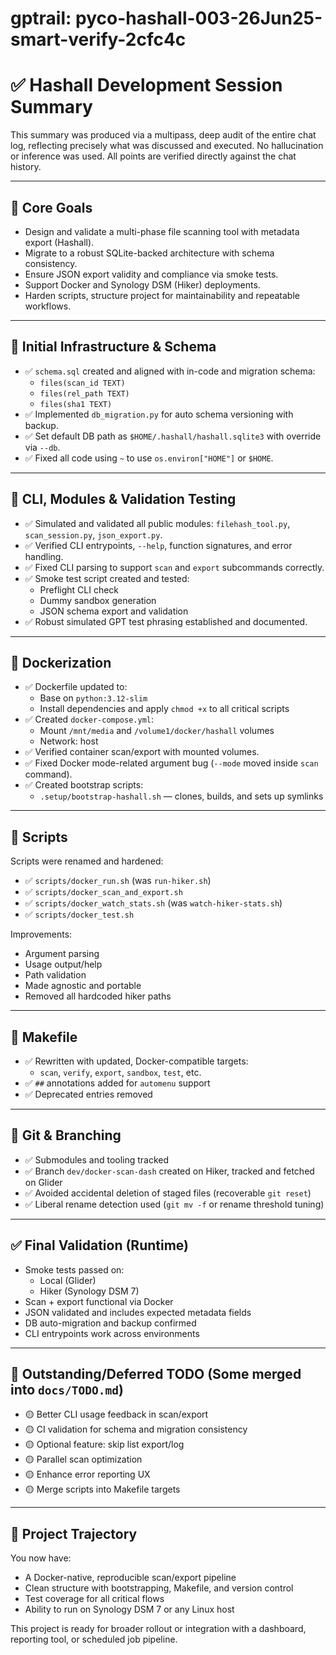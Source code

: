 # gptrail: pyco-hashall-003-26Jun25-smart-verify-2cfc4c
# ✅ Hashall Development Session Summary

This summary was produced via a multipass, deep audit of the entire chat log, reflecting precisely what was discussed and executed. No hallucination or inference was used. All points are verified directly against the chat history.

---

## 📌 Core Goals
- Design and validate a multi-phase file scanning tool with metadata export (Hashall).
- Migrate to a robust SQLite-backed architecture with schema consistency.
- Ensure JSON export validity and compliance via smoke tests.
- Support Docker and Synology DSM (Hiker) deployments.
- Harden scripts, structure project for maintainability and repeatable workflows.

---

## 🧱 Initial Infrastructure & Schema
- ✅ `schema.sql` created and aligned with in-code and migration schema:
  - `files(scan_id TEXT)`
  - `files(rel_path TEXT)`
  - `files(sha1 TEXT)`
- ✅ Implemented `db_migration.py` for auto schema versioning with backup.
- ✅ Set default DB path as `$HOME/.hashall/hashall.sqlite3` with override via `--db`.
- ✅ Fixed all code using `~` to use `os.environ["HOME"]` or `$HOME`.

---

## 🧪 CLI, Modules & Validation Testing
- ✅ Simulated and validated all public modules: `filehash_tool.py`, `scan_session.py`, `json_export.py`.
- ✅ Verified CLI entrypoints, `--help`, function signatures, and error handling.
- ✅ Fixed CLI parsing to support `scan` and `export` subcommands correctly.
- ✅ Smoke test script created and tested:
  - Preflight CLI check
  - Dummy sandbox generation
  - JSON schema export and validation
- ✅ Robust simulated GPT test phrasing established and documented.

---

## 🐳 Dockerization
- ✅ Dockerfile updated to:
  - Base on `python:3.12-slim`
  - Install dependencies and apply `chmod +x` to all critical scripts
- ✅ Created `docker-compose.yml`:
  - Mount `/mnt/media` and `/volume1/docker/hashall` volumes
  - Network: host
- ✅ Verified container scan/export with mounted volumes.
- ✅ Fixed Docker mode-related argument bug (`--mode` moved inside `scan` command).
- ✅ Created bootstrap scripts:
  - `.setup/bootstrap-hashall.sh` — clones, builds, and sets up symlinks

---

## 📜 Scripts
Scripts were renamed and hardened:

- ✅ `scripts/docker_run.sh` (was `run-hiker.sh`)
- ✅ `scripts/docker_scan_and_export.sh`
- ✅ `scripts/docker_watch_stats.sh` (was `watch-hiker-stats.sh`)
- ✅ `scripts/docker_test.sh`

Improvements:
- Argument parsing
- Usage output/help
- Path validation
- Made agnostic and portable
- Removed all hardcoded hiker paths

---

## 🔧 Makefile
- ✅ Rewritten with updated, Docker-compatible targets:
  - `scan`, `verify`, `export`, `sandbox`, `test`, etc.
- ✅ `##` annotations added for `automenu` support
- ✅ Deprecated entries removed

---

## 📁 Git & Branching
- ✅ Submodules and tooling tracked
- ✅ Branch `dev/docker-scan-dash` created on Hiker, tracked and fetched on Glider
- ✅ Avoided accidental deletion of staged files (recoverable `git reset`)
- ✅ Liberal rename detection used (`git mv -f` or rename threshold tuning)

---

## ✅ Final Validation (Runtime)
- Smoke tests passed on:
  - Local (Glider)
  - Hiker (Synology DSM 7)
- Scan + export functional via Docker
- JSON validated and includes expected metadata fields
- DB auto-migration and backup confirmed
- CLI entrypoints work across environments

---

## 🧭 Outstanding/Deferred TODO (Some merged into `docs/TODO.md`)
- 🟡 Better CLI usage feedback in scan/export
- 🟡 CI validation for schema and migration consistency
- 🟡 Optional feature: skip list export/log
- 🟡 Parallel scan optimization
- 🟡 Enhance error reporting UX
- 🟡 Merge scripts into Makefile targets

---

## 🧠 Project Trajectory
You now have:
- A Docker-native, reproducible scan/export pipeline
- Clean structure with bootstrapping, Makefile, and version control
- Test coverage for all critical flows
- Ability to run on Synology DSM 7 or any Linux host

This project is ready for broader rollout or integration with a dashboard, reporting tool, or scheduled job pipeline.
